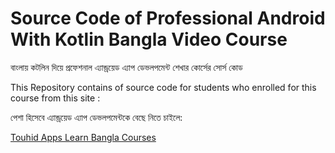 # Source Code of Professional Android With Kotlin Bangla Video Course
বাংলায় কটলিন দিয়ে প্রফেশনাল এ্যান্ড্রয়েড এ্যাপ ডেভলপমেন্ট শেখার কোর্সের সোর্স কোড 


This Repository contains of source code for students who enrolled for this course from this site :

পেশা হিসেবে এ্যান্ড্রয়েড এ্যাপ ডেভলপমেন্টকে বেছে নিতে চাইলে:

[Touhid Apps Learn Bangla Courses](https://touhidapps.com/learn/)




